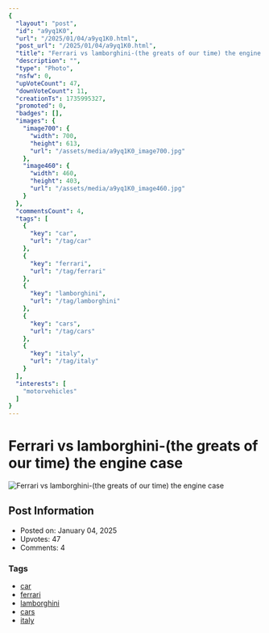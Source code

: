 ```yaml
---
{
  "layout": "post",
  "id": "a9yq1K0",
  "url": "/2025/01/04/a9yq1K0.html",
  "post_url": "/2025/01/04/a9yq1K0.html",
  "title": "Ferrari vs lamborghini-(the greats of our time) the engine case",
  "description": "",
  "type": "Photo",
  "nsfw": 0,
  "upVoteCount": 47,
  "downVoteCount": 11,
  "creationTs": 1735995327,
  "promoted": 0,
  "badges": [],
  "images": {
    "image700": {
      "width": 700,
      "height": 613,
      "url": "/assets/media/a9yq1K0_image700.jpg"
    },
    "image460": {
      "width": 460,
      "height": 403,
      "url": "/assets/media/a9yq1K0_image460.jpg"
    }
  },
  "commentsCount": 4,
  "tags": [
    {
      "key": "car",
      "url": "/tag/car"
    },
    {
      "key": "ferrari",
      "url": "/tag/ferrari"
    },
    {
      "key": "lamborghini",
      "url": "/tag/lamborghini"
    },
    {
      "key": "cars",
      "url": "/tag/cars"
    },
    {
      "key": "italy",
      "url": "/tag/italy"
    }
  ],
  "interests": [
    "motorvehicles"
  ]
}
---
```


# Ferrari vs lamborghini-(the greats of our time) the engine case

![Ferrari vs lamborghini-(the greats of our time) the engine case](/assets/media/a9yq1K0_image700.jpg)

## Post Information

- Posted on: January 04, 2025
- Upvotes: 47
- Comments: 4

### Tags

- [car](/tag/car)
- [ferrari](/tag/ferrari)
- [lamborghini](/tag/lamborghini)
- [cars](/tag/cars)
- [italy](/tag/italy)
